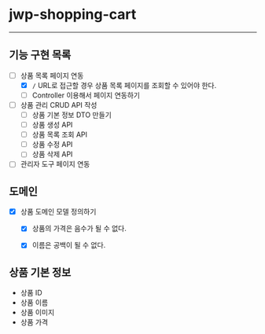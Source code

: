 # jwp-shopping-cart

---

## 기능 구현 목록

- [ ] 상품 목록 페이지 연동
  - [x] `/` URL로 접근할 경우 상품 목록 페이지를 조회할 수 있어야 한다.
  - [ ] Controller 이용해서 페이지 연동하기
- [ ] 상품 관리 CRUD API 작성
  - [ ] 상품 기본 정보 DTO 만들기
  - [ ] 상품 생성 API
  - [ ] 상품 목록 조회 API
  - [ ] 상품 수정 API
  - [ ] 상품 삭제 API
- [ ] 관리자 도구 페이지 연동

## 도메인
- [x] 상품 도메인 모델 정의하기
  - [x] 상품의 가격은 음수가 될 수 없다.
  - [x] 이름은 공백이 될 수 없다.


## 상품 기본 정보
- 상품 ID
- 상품 이름
- 상품 이미지
- 상품 가격
